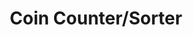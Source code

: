 ---
layout: default
modal-id: 10
img: CoinCounter.png
alt: image-alt
project-date: Fall 2018
category: Product Design
title: Coin Counter/Sorter
objective: To create a device that could both sort coins, count them, and then display that information on an LCD.
details: The device is powered by an arduino nano and all the parts are soldered to a perfboard. A laser-cut chassis and 3D printed sorting mechanism for utilized for the build. To detect coins, a Laser diode and photoresistor pair were added to each coin drop and the coin funnel. The sorting mechanism was controlled by a small DC motor. 
results: The final electronics and software worked flawlessly. Although there were some issues with the mechanical mechanism, which could occasionally get clogged do to the varying thicknesses of US coins.
---